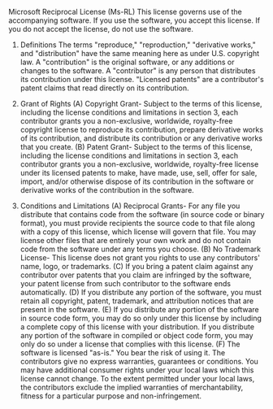 Microsoft Reciprocal License (Ms-RL)
This license governs use of the accompanying software. If you use the software, you
accept this license. If you do not accept the license, do not use the software.

1. Definitions
 The terms "reproduce," "reproduction," "derivative works," and "distribution" have
  the same meaning here as under U.S. copyright law.
 A "contribution" is the original software, or any additions or changes to the
  software.
 A "contributor" is any person that distributes its contribution under this license.
 "Licensed patents" are a contributor's patent claims that read directly on its
  contribution.

2. Grant of Rights
(A) Copyright Grant- Subject to the terms of this license, including the license
  conditions and limitations in section 3, each contributor grants you a
  non-exclusive, worldwide, royalty-free copyright license to reproduce its
  contribution, prepare derivative works of its contribution, and distribute its
  contribution or any derivative works that you create.
(B) Patent Grant- Subject to the terms of this license, including the license
  conditions and limitations in section 3, each contributor grants you a
  non-exclusive, worldwide, royalty-free license under its licensed patents to
  make, have made, use, sell, offer for sale, import, and/or otherwise dispose
  of its contribution in the software or derivative works of the contribution in
  the software.

3. Conditions and Limitations
(A) Reciprocal Grants- For any file you distribute that contains code from the
  software (in source code or binary format), you must provide recipients the
  source code to that file along with a copy of this license, which license will
  govern that file. You may license other files that are entirely your own work and
  do not contain code from the software under any terms you choose.
(B) No Trademark License- This license does not grant you rights to use any
  contributors' name, logo, or trademarks.
(C) If you bring a patent claim against any contributor over patents that you claim
  are infringed by the software, your patent license from such contributor to the
  software ends automatically.
(D) If you distribute any portion of the software, you must retain all copyright,
  patent, trademark, and attribution notices that are present in the software.
(E) If you distribute any portion of the software in source code form, you may do
  so only under this license by including a complete copy of this license with your
  distribution. If you distribute any portion of the software in compiled or object
  code form, you may only do so under a license that complies with this license.
(F) The software is licensed "as-is." You bear the risk of using it. The
  contributors give no express warranties, guarantees or conditions. You may have
  additional consumer rights under your local laws which this license cannot
  change. To the extent permitted under your local laws, the contributors exclude
  the implied warranties of merchantability, fitness for a particular purpose and
  non-infringement.
